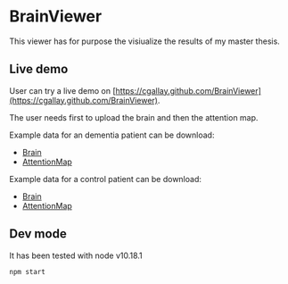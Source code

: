 # BrainViewer

This viewer has for purpose the visiualize the results of my master thesis.

## Live demo
User can try a live demo on [https://cgallay.github.com/BrainViewer](https://cgallay.github.com/BrainViewer).

The user needs first to upload the brain and then the attention map.

Example data for an dementia patient can be download:

 - [Brain](https://github.com/cgallay/BrainViewer/raw/master/data/AD/sub_01/MNI152_norm.nii.gz)
 - [AttentionMap](https://github.com/cgallay/BrainViewer/raw/master/data/AD/sub_01/attentionMap.nii.gz)

Example data for a control patient can be download:
 - [Brain](https://github.com/cgallay/BrainViewer/raw/master/data/Control/sub_01/MNI152_norm.nii.gz)
 - [AttentionMap](https://github.com/cgallay/BrainViewer/raw/master/data/Control/sub_01/attentionMap.nii.gz)

## Dev mode
It has been tested with node v10.18.1

```bash
npm start 
```
